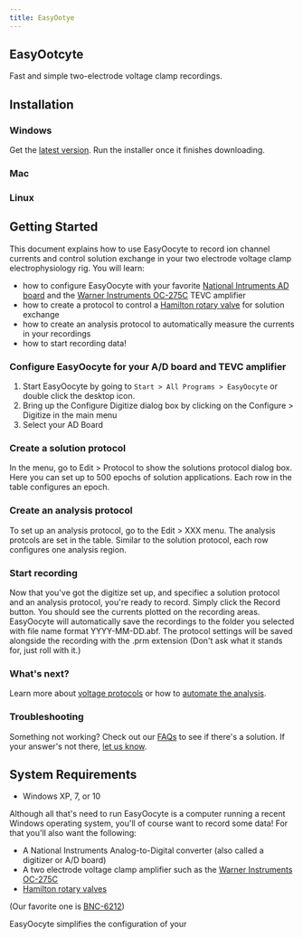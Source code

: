 ```yaml
---
title: EasyOotye
---
```


## EasyOotcyte

Fast and simple two-electrode voltage clamp recordings.

## Installation

### Windows

Get the [latest version](). Run the installer once it finishes downloading.

### Mac

### Linux

## Getting Started

This document explains how to use EasyOocyte to record ion channel currents and control solution exchange in your two electrode voltage clamp electrophysiology rig. You will learn:

* how to configure EasyOocyte with your favorite [National Intruments AD board]() and the [Warner Instruments OC-275C]() TEVC amplifier
* how to create a protocol to control a [Hamilton rotary valve]() for solution exchange
* how to create an analysis protocol to automatically measure the currents in your recordings
* how to start recording data!

### Configure EasyOocyte for your A/D board and TEVC amplifier

1. Start EasyOocyte by going to `Start > All Programs > EasyOocyte` or double click the desktop icon.
    ![]()
2. Bring up the Configure Digitize dialog box by clicking on the Configure > Digitize in the main menu
    ![]()
3. Select your AD Board

### Create a solution protocol

In the menu, go to Edit > Protocol to show the solutions protocol dialog box. Here you can set up to 500 epochs of solution applications. Each row in the table configures an epoch.

### Create an analysis protocol

To set up an analysis protocol, go to the Edit > XXX menu. The analysis protcols are set in the table. Similar to the solution protocol, each row configures one analysis region.

### Start recording

Now that you've got the digitize set up, and specifiec a solution protocol and an analysis protocol, you're ready to record. Simply click the Record button. You should see the currents plotted on the recording areas. EasyOocyte will automatically save the recordings to the folder you selected with file name format YYYY-MM-DD.abf. The protocol settings will be saved alongside the recording with the .prm extension (Don't ask what it stands for, just roll with it.)

### What's next?

Learn more about [voltage protocols](voltage-protocol.html) or how to [automate the analysis](auto-analysis.html).

### Troubleshooting

Something not working? Check out our [FAQs](faq.html) to see if there's a solution.  If your answer's not there, [let us know](contact.html).

## System Requirements

* Windows XP, 7, or 10

Although all that's need to run EasyOocyte is a computer running a recent Windows operating system, you'll of course want to record some data! For that you'll also want the following:

* A National Instruments Analog-to-Digital converter (also called a digitizer or A/D board)
* A two electrode voltage clamp amplifier such as the [Warner Instruments OC-275C]()
* [Hamilton rotary valves]()

(Our favorite one is [BNC-6212]())

EasyOocyte simplifies the configuration of your 